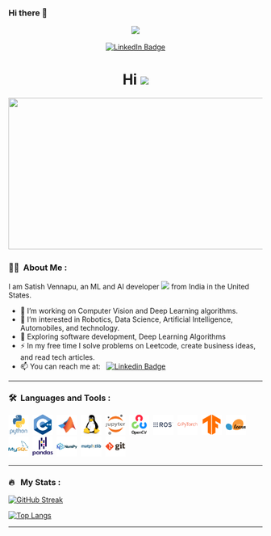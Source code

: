 ### Hi there 👋

<p align="center"><img src="https://media.giphy.com/media/M9gbBd9nbDrOTu1Mqx/giphy.gif" width="100"/></p>
<p align="center">
<a href="https://www.linkedin.com/in/satishvennapu"><img src="https://img.shields.io/badge/LinkedIn-blue?style=for-the-badge&logo=linkedin&logoColor=white" alt="LinkedIn Badge"></a>



<h1 align="center">Hi <img src="https://media.giphy.com/media/hvRJCLFzcasrR4ia7z/giphy.gif" width="40"></h1>

<p align="center"><img src="https://media.giphy.com/media/dWesBcTLavkZuG35MI/giphy.gif" width="600" height="300"  /></p>

### :woman_technologist: &nbsp;About Me :

I am Satish Vennapu, an ML and AI developer <img src="https://media.giphy.com/media/WUlplcMpOCEmTGBtBW/giphy.gif" width="30"> from India in the United States.

- 🔭 I’m working on Computer Vision and Deep Learning algorithms.
- 👀 I’m interested in Robotics, Data Science, Artificial Intelligence, Automobiles, and technology.
- 🌱 Exploring software development, Deep Learning Algorithms
- ⚡ In my free time I solve problems on Leetcode, create business ideas, and read tech articles.
- 📫 You can reach me at: &nbsp; [![Linkedin Badge](https://img.shields.io/badge/-satish-blue?style=flat&logo=Linkedin&logoColor=white)](https://www.linkedin.com/in/satishvennapu)

---

### 🛠 &nbsp;Languages and Tools :

<p>
<img src="https://github.com/devicons/devicon/blob/master/icons/python/python-original-wordmark.svg" title="Java" alt="Java" width="40" height="40"/>&nbsp;
<img src="https://github.com/devicons/devicon/blob/master/icons/cplusplus/cplusplus-original.svg" title="React" alt="React" width="40" height="40"/>&nbsp;
<img src="https://github.com/devicons/devicon/blob/master/icons/matlab/matlab-original.svg" title="Spring" alt="Spring" width="40" height="40"/>&nbsp;
<img src="https://github.com/devicons/devicon/blob/master/icons/linux/linux-original.svg" title="Material UI" alt="Material UI" width="40" height="40"/>&nbsp;
<img src="https://github.com/devicons/devicon/blob/master/icons/jupyter/jupyter-original-wordmark.svg" title="Flutter" alt="Flutter" width="40" height="40"/>&nbsp;
<img src="https://github.com/devicons/devicon/blob/master/icons/opencv/opencv-original-wordmark.svg" title="Redux" alt="Redux " width="40" height="40"/>&nbsp;
<img src="https://github.com/devicons/devicon/blob/master/icons/ros/ros-original-wordmark.svg"  title="CSS3" alt="CSS" width="40" height="40"/>&nbsp;
<img src="https://github.com/devicons/devicon/blob/master/icons/pytorch/pytorch-plain-wordmark.svg" title="HTML5" alt="HTML" width="40" height="40"/>&nbsp;
<img src="https://github.com/devicons/devicon/blob/master/icons/tensorflow/tensorflow-original.svg" title="JavaScript" alt="JavaScript" width="40" height="40"/>&nbsp;
<img src="https://github.com/devicons/devicon/blob/master/icons/scikitlearn/scikitlearn-original.svg" title="Firebase" alt="Firebase" width="40" height="40"/>&nbsp;
<img src="https://github.com/devicons/devicon/blob/master/icons/mysql/mysql-original-wordmark.svg" title="MySQL"  alt="MySQL" width="40" height="40"/>&nbsp;
<img src="https://github.com/devicons/devicon/blob/master/icons/pandas/pandas-original-wordmark.svg" title="NodeJS" alt="NodeJS" width="40" height="40"/>&nbsp;
<img src="https://github.com/devicons/devicon/blob/master/icons/numpy/numpy-original-wordmark.svg" title="AWS" alt="AWS" width="40" height="40"/>&nbsp;
<img src="https://github.com/devicons/devicon/blob/master/icons/matplotlib/matplotlib-original-wordmark.svg" title="AWS" alt="AWS" width="40" height="40"/>&nbsp;
<img src="https://github.com/devicons/devicon/blob/master/icons/git/git-original-wordmark.svg" title="Git" **alt="Git" width="40" height="40"/>&nbsp;
</p>

---

### 🔥 &nbsp; My Stats :
[![GitHub Streak](http://github-readme-streak-stats.herokuapp.com?user=Satish-Vennapu&theme=dark&background=000000)](https://git.io/streak-stats)

[![Top Langs](https://github-readme-stats.vercel.app/api/top-langs/?username=Satish-Vennapu&layout=compact&theme=vision-friendly-dark)](https://github.com/anuraghazra/github-readme-stats)

---




<!--
**Satish-Vennapu/Satish-Vennapu** is a ✨ _special_ ✨ repository because its `README.md` (this file) appears on your GitHub profile.


-->
